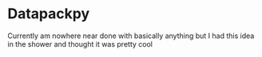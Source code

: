 # Datapackpy
Currently am nowhere near done with basically anything but I had this idea in the shower and thought it was pretty cool

